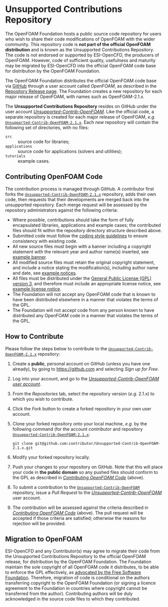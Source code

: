 Unsupported Contributions Repository
====================================
The OpenFOAM Foundation hosts a public source code repository for users who
wish to share their code modifications of OpenFOAM with the wider community.
This repository code is **not part of the official OpenFOAM distribution** and
is known as the Unsupported Contributions Repository. The code is not endorsed
or supported by ESI-OpenCFD, the producers of OpenFOAM. However, code of
sufficient quality, usefulness and maturity may be migrated by ESI-OpenCFD into
the official OpenFOAM code base for distribution by the OpenFOAM Foundation.

The OpenFOAM Foundation distributes the official OpenFOAM code base via
[GitHub][] through a user account called *OpenFOAM*, as described in the
[Repository Release page][release page]. The Foundation creates a new
repository for each major release of OpenFOAM, with names such as
OpenFOAM-2.1.x.

[GitHub]: http://github.com
[release page]: http://www.openfoam.org/download/git.php

The **Unsupported Contributions Repository** resides on GitHub under the user
account [*Unsupported-Contrib-OpenFOAM*][user]. Like the official code, a
separate repository is created for each major release of OpenFOAM, *e.g.*
[`Unsupported-Contrib-OpenFOAM-2.1.x`][repo]. Each *new* repository will
contain the following set of directories, with no files:

<dl>
  <dt><code>src</code></dt>
    <dd>source code for libraries;</dd>
  <dt><code>applications</code></dt>
    <dd>source code for applications (solvers and utilities);</dd>
  <dt><code>tutorials</code></dt>
    <dd>example cases.</dd>
</dl>

[repo]: http://github.com/Unsupported-Contrib-OpenFOAM/Unsupported-Contrib-OpenFOAM-2.1.x
[user]: http://github.com/Unsupported-Contrib-OpenFOAM

Contributing OpenFOAM Code
--------------------------
The contribution process is managed through GitHub. A contributor first forks
the [`Unsupported-Contrib-OpenFOAM-2.1.x`][repo] repository, adds their own
code, then requests that their developments are merged back into the
unsupported repository. Each merge request will be assessed by the repository
administrators against the following criteria:

* Where possible, contributions should take the form of fully encapsulated
  libraries, applications and example cases; the contributed files should fit
  within the repository directory structure described above.
* Submitted code must follow the [coding style guidelines][] to ensure
  consistency with existing code.
* All new source files must begin with a banner including a copyright statement
  with the relevant year and author name(s) inserted, see [example banner][].
* All modified source files must retain the original copyright statement, and
  include a notice stating the modification(s), including author name and date,
  see [example notices][].
* All files must be distributed under the [General Public License (GPL) version
  3][gpl3], and therefore must include an appropriate license notice, see
  [example license notice][].
* The Foundation will not accept any OpenFOAM code that is known to have been
  distributed elsewhere in a manner that violates the terms of the GPL.
* The Foundation will not accept code from any person known to have distributed
  any OpenFOAM code in a manner that violates the terms of the GPL.

[coding style guidelines]: http://www.openfoam.org/contrib/code-style.php
[example banner]: http://www.openfoam.org/contrib/unsupported-examples.php#new-source-banner
[example notices]: http://www.openfoam.org/contrib/unsupported-examples.php#modified-source-banner
[gpl3]: http://www.gnu.org/licenses/gpl.html
[example license notice]: http://www.openfoam.org/contrib/unsupported-examples.php#license-notice

How to Contribute
-----------------
Please follow the steps below to contribute to the
[`Unsupported-Contrib-OpenFOAM-2.1.x`][repo] repository:

1.  Create a **public**, personal account on GitHub (unless you have one
    already), by going to https://github.com and selecting *Sign up for Free*.
2.  Log into your account, and go to the [*Unsupported-Contrib-OpenFOAM user
    account*][user].
3.  From the *Repositories* tab, select the repository version (<em>e.g.</em>
    2.1.x) to which you wish to contribute.
4.  Click the *Fork* button to create a forked repository in your own user
    account.
5.  Clone your forked repository onto your local machine, *e.g.* by the
    following command (for the account *contributor* and repository
    [`Unsupported-Contrib-OpenFOAM-2.1.x`][repo]:


    ```
    git clone git@github.com:contributor/Unsupported-Contrib-OpenFOAM-2.1.x.git
    ```

6. Modify your forked repository locally.
7. Push your changes to your repository on GitHub. Note that this will place
   your code in **the public domain** so any pushed files should conform to the
   GPL as described in [*Contributing OpenFOAM Code*][] (above).
8. To submit a contribution to the [`Unsupported-Contrib-OpenFOAM`][repo]
   repository, issue a *Pull Request* to the
   [*Unsupported-Contrib-OpenFOAM*][user] user account.
9. The contribution will be assessed against the criteria described in
   [*Contributing OpenFOAM Code*][] (above). The
   pull request will be accepted if those criteria are satisfied; otherwise the
   reasons for rejection will be provided.

[*Contributing OpenFOAM Code*]: #contributing-openfoam-code

Migration to OpenFOAM
---------------------
ESI-OpenCFD and any Contributor(s) may agree to migrate their code from the
Unsupported Contributions Repository to the official OpenFOAM release, for
distribution by the OpenFOAM Foundation. The Foundation maintain the sole
copyright of all OpenFOAM code it distributes, to be able to enforce the GPL
effectively, as [advocated by the Free Software Foundation][assign]. Therefore,
migration of code is conditional on the authors transferring copyright to the
OpenFOAM Foundation (or signing a licence agreement to the Foundation in
countries where copyright cannot be transferred from the author). Contributing
authors will be duly acknowledged in the source code files to which they
contributed.

[assign]: http://www.gnu.org/licenses/why-assign.html
